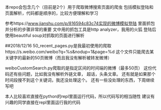 本repo会包含几个（目前是2个）用于爬取微博搜索页面的爬虫
包括模拟登陆和页面解析，代码都是顺序的，比较方便理解和学习

参考https://www.jianshu.com/p/816594c83c74实现的微博模拟登陆
里面抓包并分析的步骤非常的重要
文中用的抓包工具是http analyzer，我用的火狐
登陆后使用beautiful soup对抓取的页面进行解析


##2018/12/16
50_recent_pages.py是我最初使用的爬取https://s.weibo.com/weibo?q=%s&nodup=1&page=%d
这个文件只能爬去某关键字的最新的50页微博（而且我没有解析被转发微博）

weiboCustomSearch.py爬取的是指定区间的时间端的微博（最多50页）
这份代码还有些问题，比如我没有解析外链文章， 超话，头条文章。
还有就是如果那个时间段搜不到这个关键词，我还没处理这个。
还有一些没处理的东西，下周继续写吧

本人比较喜欢直接在python的repl里面运行代码，所以代码写的相当随性
建议有兴趣的同学直接在repl里面运行我的代码

